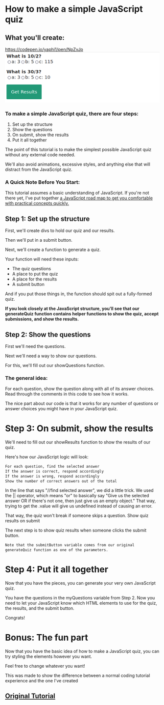 # How to make a simple JavaScript quiz
## What you'll create: 

https://codepen.io/yaphi1/pen/NpZvJp
![finished result quiz](https://github.com/tannerbyers/example-tutorial/blob/master/finished_result_quiz.png?raw=true)
### To make a simple JavaScript quiz, there are four steps:

1. Set up the structure
2. Show the questions
3. On submit, show the results
4. Put it all together

The point of this tutorial is to make the simplest possible JavaScript quiz without any external code needed.

We'll also avoid animations, excessive styles, and anything else that will distract from the JavaScript quiz.

### A Quick Note Before You Start:

This tutorial assumes a basic understanding of JavaScript. If you're not there yet, I've put together [a JavaScript road map to get you comfortable with practical concepts quickly.](https://simplestepscode.com/learn-javascript/)

## Step 1: Set up the structure

First, we'll create divs to hold our quiz and our results.

Then we'll put in a submit button.

Next, we'll create a function to generate a quiz.

Your function will need these inputs:

* The quiz questions
* A place to put the quiz
* A place for the results
* A submit button

And if you put those things in, the function should spit out a fully-formed quiz.

**If you look closely at the JavaScript structure, you'll see that our generateQuiz function contains helper functions to show the quiz, accept submissions, and show the results.**

## Step 2: Show the questions

First we'll need the questions.

Next we'll need a way to show our questions.

For this, we'll fill out our showQuestions function.

### The general idea:
For each question, show the question along with all of its answer choices. Read through the comments in this code to see how it works.

The nice part about our code is that it works for any number of questions or answer choices you might have in your JavaScript quiz.

# Step 3: On submit, show the results

We'll need to fill out our showResults function to show the results of our quiz.

Here's how our JavaScript logic will look:

    For each question, find the selected answer
    If the answer is correct, respond accordingly
    If the answer is wrong, respond accordingly
    Show the number of correct answers out of the total

In the line that says "//find selected answer", we did a little trick. We used the || operator, which means "or" to basically say "Give us the selected answer OR if there's not one, then just give us an empty object." That way, trying to get the .value will give us undefined instead of causing an error.

That way, the quiz won't break if someone skips a question.
Show quiz results on submit

The next step is to show quiz results when someone clicks the submit button.

    Note that the submitButton variable comes from our original generateQuiz function as one of the parameters.

# Step 4: Put it all together

Now that you have the pieces, you can generate your very own JavaScript quiz.

You have the questions in the myQuestions variable from Step 2. Now you need to let your JavaScript know which HTML elements to use for the quiz, the results, and the submit button.

Congrats!

# Bonus: The fun part

Now that you have the basic idea of how to make a JavaScript quiz, you can try styling the elements however you want.

Feel free to change whatever you want!

This was made to show the difference between a normal coding tutorial experience and the one I've created 

## [Original Tutorial](https://simplestepscode.com/javascript-quiz-tutorial)
